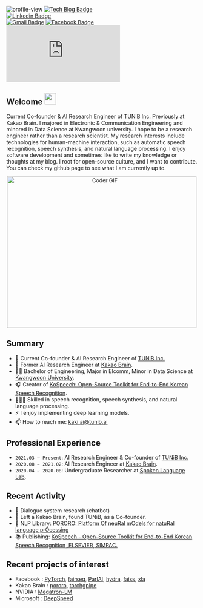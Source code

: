 ![profile-view](https://komarev.com/ghpvc/?username=sooftware)
[![Tech Blog Badge](http://img.shields.io/badge/-Tech%20blog-black?style=flat-square&logo=github&link=https://zzsza.github.io/)](https://sooftware.github.io/)	
[![Linkedin Badge](https://img.shields.io/badge/-LinkedIn-blue?style=flat-square&logo=Linkedin&logoColor=white&link=https://www.linkedin.com/in/Soo-hwan/)](https://www.linkedin.com/in/Soo-hwan/)	
[![Gmail Badge](https://img.shields.io/badge/Gmail-d14836?style=flat-square&logo=Gmail&logoColor=white&link=mailto:sh951011@gmail.com)](mailto:sh951011@gmail.com)
[![Facebook Badge](https://img.shields.io/badge/facebook-1877f2?style=flat-square&logo=facebook&logoColor=white&link=https://www.facebook.com/sooftware95)](https://www.facebook.com/sooftware95)
[![RÉSUMÉ](https://img.shields.io/badge/Résumé-blue?style=flat-square&logo=LaTex&logoColor=white&link=mailto:sh951011@gmail.com)](https://github.com/sooftware/sooftware/blob/master/CV.pdf)

## Welcome <img src="https://h5p.org/sites/default/files/h5p/content/295752/images/file-5b73018c5fa4b.gif" width="30px">   

Current Co-founder & AI Research Engineer of TUNiB Inc. Previously at Kakao Brain. I majored in Electronic & Communication Engineering and minored in Data Science at Kwangwoon university. I hope to be a research engineer rather than a research scientist. My research interests include technologies for human-machine interaction, such as automatic speech recognition, speech synthesis, and natural language processing. I enjoy software development and sometimes like to write my knowledge or thoughts at my blog. I root for open-source culture, and I want to contribute. You can check my github page to see what I am currently up to.

<p  align="center"><img src="https://github.com/sooftware/sooftware/blob/master/images/code.gif" alt="Coder GIF" width="500" height="400">
  
## Summary
- 🌷  Current Co-founder & AI Research Engineer of [TUNiB Inc.](http://www.tunib.ai/)
- 🔭  Former AI Research Engineer at [Kakao Brain](https://www.kakaobrain.com).
- 👨‍🎓 Bachelor of Engineering, Major in Elcomm, Minor in Data Science at [Kwangwoon University](https://www.kw.ac.kr/en/).   
- 🎧 Creator of [KoSpeech: Open-Source Toolkit for End-to-End Korean Speech Recognition](https://github.com/sooftware/KoSpeech). 
- 👨🏼‍💻  Skilled in speech recognition, speech synthesis, and natural language processing.
- ⚡  I enjoy implementing deep learning models.
- 📫  How to reach me: kaki.ai@tunib.ai
  
## Professional Experience
- `2021.03 ~ Present`: AI Research Engineer & Co-founder of [TUNiB Inc.](http://www.tunib.ai/)
- `2020.08 ~ 2021.02`: AI Research Engineer at [Kakao Brain](https://www.kakaobrain.com).
- `2020.04 ~ 2020.08`: Undergraduate Researcher at [Spoken Language Lab](http://speech.sogang.ac.kr/).
  
## Recent Activity
- 🤖 Dialogue system research (chatbot)
- 🤟 Left a Kakao Brain, found TUNiB, as a Co-founder.
- 🐧 NLP Library: [PORORO: Platform Of neuRal mOdels for natuRal language prOcessing](https://github.com/kakaobrain/pororo)
- 📚  Publishing: [KoSpeech - Open-Source Toolkit for End-to-End Korean Speech Recognition, ELSEVIER, SIMPAC.](https://www.sciencedirect.com/science/article/pii/S2665963821000026)  
  
## Recent projects of interest
- Facebook : [PyTorch](https://github.com/pytorch/pytorch), [fairseq](https://github.com/pytorch/fairseq), [ParlAI](https://github.com/facebookresearch/ParlAI), [hydra](https://github.com/facebookresearch/hydra), [faiss](https://github.com/facebookresearch/faiss), [xla](https://github.com/pytorch/xla)
- Kakao Brain : [pororo](https://github.com/kakaobrain/pororo), [torchgpipe](https://github.com/kakaobrain/torchgpipe)
- NVIDIA : [Megatron-LM](https://github.com/NVIDIA/Megatron-LM)
- Microsoft : [DeepSpeed](https://github.com/microsoft/DeepSpeed)
  
<!--
**sooftware/sooftware** is a ✨ _special_ ✨ repository because its `README.md` (this file) appears on your GitHub profile.
  
Here are some ideas to get you started:

- 🔭 I’m currently working on ...
- 🌱 I’m currently learning ...
- 👯 I’m looking to collaborate on ...
- 🤔 I’m looking for help with ...
- 💬 Ask me about ...
- 📫 How to reach me: ...
- 😄 Pronouns: ...
- ⚡ Fun fact: ...
-->
